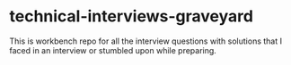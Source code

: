 # technical-interviews-graveyard


This is workbench repo for all the interview questions with solutions that I faced in an interview or stumbled upon while preparing.
